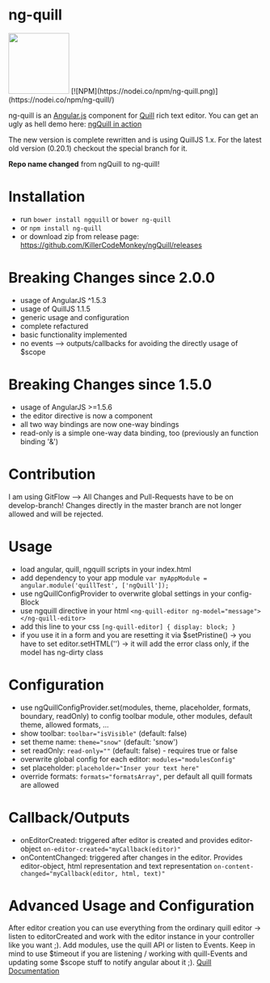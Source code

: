 # ng-quill
<img src="https://cloud.githubusercontent.com/assets/2264672/12809927/fd4c3416-cb22-11e5-9b02-80ebd9138255.png" width="120">
[![NPM](https://nodei.co/npm/ng-quill.png)](https://nodei.co/npm/ng-quill/)

ng-quill is an [Angular.js](http://angularjs.org/) component for [Quill](http://quilljs.com/) rich text editor.
You can get an ugly as hell demo here: [ngQuill in action](http://killercodemonkey.github.io/ng-quill/demo.html)

The new version is complete rewritten and is using QuillJS 1.x.
For the latest old version (0.20.1) checkout the special branch for it.

**Repo name changed** from ngQuill to ng-quill!

Installation
============
- run `bower install ngquill` or `bower ng-quill`
- or `npm install ng-quill`
- or download zip from release page: https://github.com/KillerCodeMonkey/ngQuill/releases

Breaking Changes since 2.0.0
============================

- usage of AngularJS ^1.5.3
- usage of QuillJS 1.1.5
- generic usage and configuration
- complete refactured
- basic functionality implemented
- no events --> outputs/callbacks for avoiding the directly usage of $scope

Breaking Changes since 1.5.0
============================

- usage of AngularJS >=1.5.6
- the editor directive is now a component
- all two way bindings are now one-way bindings
- read-only is a simple one-way data binding, too (previously an function binding '&')

Contribution
============

I am using GitFlow --> All Changes and Pull-Requests have to be on develop-branch!
Changes directly in the master branch are not longer allowed and will be rejected.

Usage
=====
- load angular, quill, ngquill scripts in your index.html
- add dependency to your app module `var myAppModule = angular.module('quillTest', ['ngQuill']);`
- use ngQuillConfigProvider to overwrite global settings in your config-Block
- use ngquill directive in your html
`<ng-quill-editor ng-model="message"></ng-quill-editor>`
- add this line to your css `[ng-quill-editor] { display: block; }`
- if you use it in a form and you are resetting it via $setPristine() -> you have to set editor.setHTML('') -> it will add the error class only, if the model has ng-dirty class

Configuration
=============

- use ngQuillConfigProvider.set(modules, theme, placeholder, formats, boundary, readOnly) to config toolbar module, other modules, default theme, allowed formats, ...
- show toolbar: `toolbar="isVisible"` (default: false)
- set theme name: `theme="snow"` (default: 'snow')
- set readOnly: `read-only=""` (default: false) - requires true or false
- overwrite global config for each editor: `modules="modulesConfig"`
- set placeholder: `placeholder="Inser your text here"`
- override formats: `formats="formatsArray"`, per default all quill formats are allowed

Callback/Outputs
================

- onEditorCreated: triggered after editor is created and provides editor-object `on-editor-created="myCallback(editor)"`
- onContentChanged: triggered after changes in the editor. Provides editor-object, html representation and text representation `on-content-changed="myCallback(editor, html, text)"`

Advanced Usage and Configuration
================================

After editor creation you can use everything from the ordinary quill editor -> listen to editorCreated and work with the editor instance in your controller like you want ;).
Add modules, use the quill API or listen to Events. Keep in mind to use $timeout if you are listening / working with quill-Events and updating some $scope stuff to notify angular about it ;).
[Quill Documentation](http://quilljs.com/docs/quickstart/)

